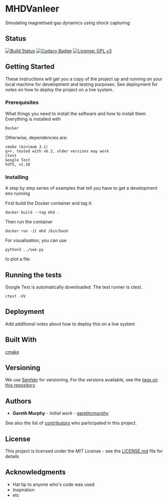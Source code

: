 # MHDVanleer

Simulating magnetised gas dynamics using shock capturing

## Status

[![Build Status](https://travis-ci.org/mhdproject/mhdvanleer.svg?branch=master)](https://travis-ci.org/mhdproject/mhdvanleer)
[![Codacy Badge](https://api.codacy.com/project/badge/Grade/9b7d2877bde0435d897f31e8c50497e6)](https://www.codacy.com/app/garethcmurphy/mhdvanleer?utm_source=github.com&amp;utm_medium=referral&amp;utm_content=garethcmurphy/mhdvanleer&amp;utm_campaign=Badge_Grade)
[![License: GPL v3](https://img.shields.io/badge/License-GPL%20v3-blue.svg)](https://www.gnu.org/licenses/gpl-3.0)


## Getting Started

These instructions will get you a copy of the project up and running on your local machine for development and testing purposes. See deployment for notes on how to deploy the project on a live system.

### Prerequisites

What things you need to install the software and how to install them
Everything is installed with
```
Docker
```

Otherwise, dependencies are:

```
cmake (minimum 3.1)
g++, tested with v6.3, older versions may work
ctest
Google Test
hdf5, v1.10
```

### Installing

A step by step series of examples that tell you have to get a development env running

First build the Docker container and tag it:
```
docker build --tag mhd .
```
Then run the container

```
docker run -it mhd /bin/bash 
```

For visualisation, you can use 
```
python3 ../see.py 
```
to plot a file

## Running the tests

Google Test is automatically downloaded. The test runner is ctest.

```
ctest -VV
```



## Deployment

Add additional notes about how to deploy this on a live system

## Built With



[cmake](https://cmake.org/)

## Versioning

We use [SemVer](http://semver.org/) for versioning. For the versions available, see the [tags on this repository](https://github.com/mhdproject/mhdvanleer/tags). 

## Authors

* **Gareth Murphy** - *Initial work* - [garethcmurphy](https://github.com/garethcmurphy)

See also the list of [contributors](https://github.com/your/project/contributors) who participated in this project.

## License

This project is licensed under the MIT License - see the [LICENSE.md](LICENSE.md) file for details

## Acknowledgments

* Hat tip to anyone who's code was used
* Inspiration
* etc
